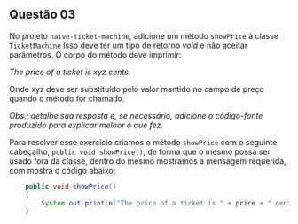 ## Questão 03

No projeto `naive-ticket-machine`, adicione um método `showPrice` à classe `TicketMachine` Isso deve ter um tipo de retorno *void* e não aceitar parâmetros. O corpo do método deve imprimir:

*The price of a ticket is xyz cents.*

Onde xyz deve ser substituído pelo valor mantido no campo de preço quando o método for chamado.

*Obs.: detalhe sua resposta e, se necessário, adicione o código-fonte produzido para explicar melhor o que fez.*



Para resolver esse exercício criamos o método `showPrice` com o seguinte cabeçalho, `public void showPrice()`, de forma que o mesmo possa ser usado fora da classe, dentro do mesmo mostramos a mensagem requerida, com mostra o código abaixo:



```java
    public void showPrice()
    {
        System.out.println("The price of a ticket is " + price + " cents.");
    }
```



